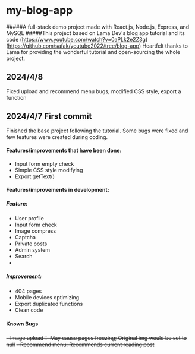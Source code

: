 # my-blog-app
#####A  full-stack demo project made with React.js, Node.js, Express, and MySQL
#####This project based on Lama Dev's blog app tutorial and its code (https://www.youtube.com/watch?v=0aPLk2e2Z3g) (https://github.com/safak/youtube2022/tree/blog-app) Heartfelt thanks to Lama for providing the wonderful tutorial and open-sourcing the whole project.


## 2024/4/8
Fixed upload and recommend menu bugs, modified CSS style, export a function
## 2024/4/7 First commit
Finished the base project following the tutorial. Some bugs were fixed and few features were created during coding.
#### Features/improvements that have been done:
- Input form empty check
- Simple CSS style modifying
- Export getText()
#### Features/improvements in development:
##### Feature:
- User profile
- Input form check
- Image compress
- Captcha
- Private posts
- Admin system
- Search
- 
##### Improvement: 
- 404 pages
- Mobile devices optimizing
- Export duplicated functions
- Clean code

#### Known Bugs
~~- Image upload：
	May cause pages freezing;
	Original img would be set to null~~
~~- Recommend menu:
	Recommends current reading post~~